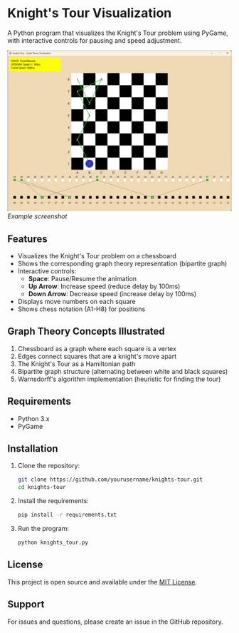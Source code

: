 # Knight's Tour Visualization

A Python program that visualizes the Knight's Tour problem using PyGame, with interactive controls for pausing and speed adjustment.

![Knight's Tour Visualization](screenshot.png) *Example screenshot*

## Features

- Visualizes the Knight's Tour problem on a chessboard
- Shows the corresponding graph theory representation (bipartite graph)
- Interactive controls:
  - **Space**: Pause/Resume the animation
  - **Up Arrow**: Increase speed (reduce delay by 100ms)
  - **Down Arrow**: Decrease speed (increase delay by 100ms)
- Displays move numbers on each square
- Shows chess notation (A1-H8) for positions

## Graph Theory Concepts Illustrated

1. Chessboard as a graph where each square is a vertex
2. Edges connect squares that are a knight's move apart
3. The Knight's Tour as a Hamiltonian path
4. Bipartite graph structure (alternating between white and black squares)
5. Warnsdorff's algorithm implementation (heuristic for finding the tour)

## Requirements

- Python 3.x
- PyGame

## Installation

1. Clone the repository:
   ```bash
   git clone https://github.com/yourusername/knights-tour.git
   cd knights-tour
   ```
2. Install the requirements:  
   ```bash
   pip install -r requirements.txt 
   ```
3. Run the program:
    ```bash
   python knights_tour.py
   ```
## License

This project is open source and available under the [MIT License](LICENSE).

## Support

For issues and questions, please create an issue in the GitHub repository.